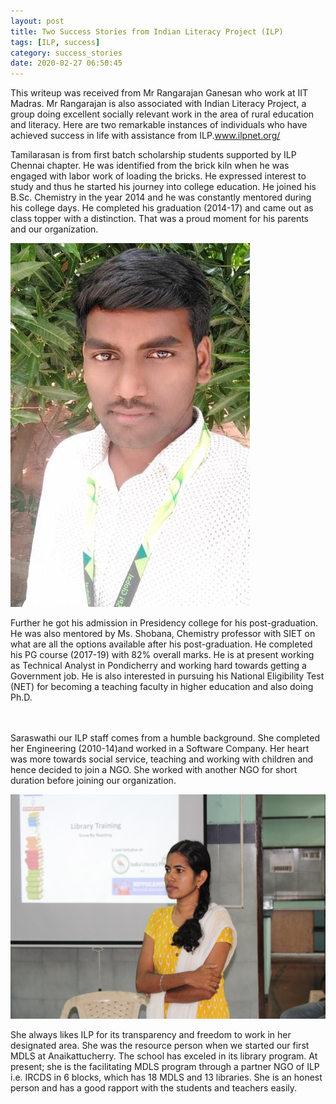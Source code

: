 ```yaml
---
layout: post
title: Two Success Stories from Indian Literacy Project (ILP)
tags: [ILP, success]
category: success_stories
date: 2020-02-27 06:50:45
---
```


This writeup was received from Mr  Rangarajan Ganesan who work at IIT Madras. Mr Rangarajan  is also associated with 
Indian Literacy Project, a group doing excellent socially relevant work in the area of rural education and literacy. 
Here are two remarkable  instances of individuals who have achieved success in life with assistance 
from ILP.www.ilpnet.org/


Tamilarasan is from first batch scholarship students supported by ILP Chennai chapter. He was identified from the brick kiln when he was engaged with labor work of loading the bricks. He expressed interest to study and thus he started his journey into college education. He joined his B.Sc. Chemistry in the year 2014 and he was constantly mentored during his college days.  He completed his graduation (2014-17) and came out as class topper with a distinction. That was a proud moment for his parents and our organization.

![tamil_img](/images/tamil.jpg)


Further he got his admission in Presidency college for his post-graduation. He was also mentored by Ms. Shobana, Chemistry professor with SIET on what are all the options available after his post-graduation. He completed his PG course (2017-19) with 82% overall marks. He is at present working as Technical Analyst in Pondicherry and working hard towards getting a Government job. He is also interested in pursuing his National Eligibility Test (NET) for becoming a teaching faculty in higher education and also doing Ph.D. 

<br></br>
Saraswathi our ILP staff comes from a humble background. She completed her Engineering (2010-14)and worked in a Software Company. Her heart was more towards social service, teaching and working with children and hence decided to join a NGO. She worked with another NGO for short duration before joining our organization. 

![saraswathi_img](/images/saraswathi.png)

She always likes ILP for its transparency and freedom to work in her designated area. She was the resource person when we started our first MDLS at Anaikattucherry. The school has exceled in its library program. At present; she is the facilitating MDLS program through a partner NGO of ILP i.e. IRCDS in 6 blocks, which has 18 MDLS and 13 libraries.  She is an honest person and has a good rapport with the students and teachers easily. 




